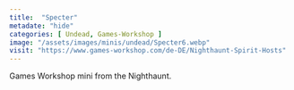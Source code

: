 ```yaml
---
title:  "Specter"
metadate: "hide"
categories: [ Undead, Games-Workshop ]
image: "/assets/images/minis/undead/Specter6.webp"
visit: "https://www.games-workshop.com/de-DE/Nighthaunt-Spirit-Hosts"
---
```

Games Workshop mini from the Nighthaunt. 
